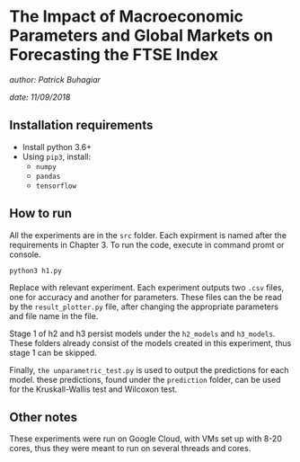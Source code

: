 # The Impact of Macroeconomic Parameters and Global Markets on Forecasting the FTSE Index
*author: Patrick Buhagiar*

*date: 11/09/2018*

## Installation requirements
* Install python 3.6+
* Using `pip3`, install:
    * `numpy`
    * `pandas`
    * `tensorflow`

## How to run
All the experiments are in the `src` folder. Each expirment is named after the requirements in Chapter 3. To run the code, execute in command promt or console.

```
python3 h1.py
```
Replace with relevant experiment. Each experiment outputs two `.csv` files, one for accuracy and another for parameters. These files can the be read by the `result_plotter.py` file, after changing the appropriate parameters and file name in the file. 

Stage 1 of h2 and h3 persist models under the `h2_models` and `h3_models`. These folders already consist of the models created in this experiment, thus stage 1 can be skipped. 

Finally, `the unparametric_test.py` is used to output the predictions for each model. these predictions, found under the `prediction` folder, can be used for the Kruskall-Wallis test and Wilcoxon test. 

## Other notes
These experiments were run on Google Cloud, with VMs set up with 8-20 cores, thus they were meant to run on several threads and cores. 

